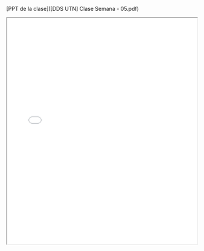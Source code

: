 [PPT de la clase]([DDS UTN] Clase Semana - 05.pdf)
<iframe src="../%5BDDS%20UTN%5D%20Clase%20Semana%20-%2005.pdf" width="100%" height="600px"></iframe>
